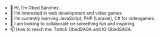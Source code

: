 - 👋 Hi, I’m Obed Sánchez.
- 👀 I’m interested in web development and video games.
- 🌱 I’m currently learning JavaScript, PHP (Laravel), C# for videogames.
- 💞️ I am looking to collaborate on something fun and inspiring.
- 📫 How to reach me: Twitch ObedSAGA and IG ObedSAGA.

<!---
ObedSAGA/ObedSAGA is a ✨ special ✨ repository because its `README.md` (this file) appears on your GitHub profile.
You can click the Preview link to take a look at your changes.
--->
